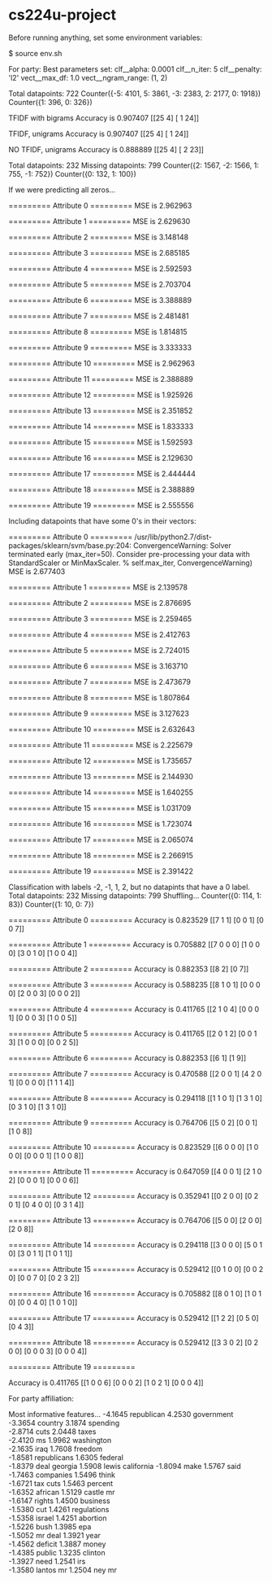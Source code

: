 # cs224u-project

Before running anything, set some environment variables:

$ source env.sh


For party:
Best parameters set:
	clf__alpha: 0.0001
	clf__n_iter: 5
	clf__penalty: 'l2'
	vect__max_df: 1.0
	vect__ngram_range: (1, 2)


Total datapoints: 722
Counter({-5: 4101, 5: 3861, -3: 2383, 2: 2177, 0: 1918})
Counter({1: 396, 0: 326})

TFIDF with bigrams
Accuracy is 0.907407
[[25  4]
 [ 1 24]]

TFIDF, unigrams
Accuracy is 0.907407
[[25  4]
 [ 1 24]]

NO TFIDF, unigrams
Accuracy is 0.888889
[[25  4]
 [ 2 23]]


Total datapoints: 232
Missing datapoints: 799
Counter({2: 1567, -2: 1566, 1: 755, -1: 752})
Counter({0: 132, 1: 100})


If we were predicting all zeros...

========= Attribute 0 =========
  MSE is 2.962963

========= Attribute 1 =========
  MSE is 2.629630

========= Attribute 2 =========
  MSE is 3.148148

========= Attribute 3 =========
  MSE is 2.685185

========= Attribute 4 =========
  MSE is 2.592593

========= Attribute 5 =========
  MSE is 2.703704

========= Attribute 6 =========
  MSE is 3.388889

========= Attribute 7 =========
  MSE is 2.481481

========= Attribute 8 =========
  MSE is 1.814815

========= Attribute 9 =========
  MSE is 3.333333

========= Attribute 10 =========
  MSE is 2.962963

========= Attribute 11 =========
  MSE is 2.388889

========= Attribute 12 =========
  MSE is 1.925926

========= Attribute 13 =========
  MSE is 2.351852

========= Attribute 14 =========
  MSE is 1.833333

========= Attribute 15 =========
  MSE is 1.592593

========= Attribute 16 =========
  MSE is 2.129630

========= Attribute 17 =========
  MSE is 2.444444

========= Attribute 18 =========
  MSE is 2.388889

========= Attribute 19 =========
  MSE is 2.555556



Including datapoints that have some 0's in their vectors:

========= Attribute 0 =========
/usr/lib/python2.7/dist-packages/sklearn/svm/base.py:204: ConvergenceWarning: Solver terminated early (max_iter=50).  Consider pre-processing your data with StandardScaler or MinMaxScaler.
  % self.max_iter, ConvergenceWarning)
  MSE is 2.677403

========= Attribute 1 =========
  MSE is 2.139578

========= Attribute 2 =========
  MSE is 2.876695

========= Attribute 3 =========
  MSE is 2.259465

========= Attribute 4 =========
  MSE is 2.412763

========= Attribute 5 =========
  MSE is 2.724015

========= Attribute 6 =========
  MSE is 3.163710

========= Attribute 7 =========
  MSE is 2.473679

========= Attribute 8 =========
  MSE is 1.807864

========= Attribute 9 =========
  MSE is 3.127623

========= Attribute 10 =========
  MSE is 2.632643

========= Attribute 11 =========
  MSE is 2.225679

========= Attribute 12 =========
  MSE is 1.735657

========= Attribute 13 =========
  MSE is 2.144930

========= Attribute 14 =========
  MSE is 1.640255

========= Attribute 15 =========
  MSE is 1.031709

========= Attribute 16 =========
  MSE is 1.723074

========= Attribute 17 =========
  MSE is 2.065074

========= Attribute 18 =========
  MSE is 2.266915

========= Attribute 19 =========
  MSE is 2.391422





Classification with labels -2, -1, 1, 2, but no datapints that have a 0 label.
Total datapoints: 232
Missing datapoints: 799
Shuffling...
Counter({0: 114, 1: 83})
Counter({1: 10, 0: 7})

========= Attribute 0 =========
Accuracy is 0.823529
[[7 1 1]
 [0 0 1]
 [0 0 7]]

========= Attribute 1 =========
Accuracy is 0.705882
[[7 0 0 0]
 [1 0 0 0]
 [3 0 1 0]
 [1 0 0 4]]

========= Attribute 2 =========
Accuracy is 0.882353
[[8 2]
 [0 7]]

========= Attribute 3 =========
Accuracy is 0.588235
[[8 1 0 1]
 [0 0 0 0]
 [2 0 0 3]
 [0 0 0 2]]

========= Attribute 4 =========
Accuracy is 0.411765
[[2 1 0 4]
 [0 0 0 1]
 [0 0 0 3]
 [1 0 0 5]]

========= Attribute 5 =========
Accuracy is 0.411765
[[2 0 1 2]
 [0 0 1 3]
 [1 0 0 0]
 [0 0 2 5]]

========= Attribute 6 =========
Accuracy is 0.882353
[[6 1]
 [1 9]]

========= Attribute 7 =========
Accuracy is 0.470588
[[2 0 0 1]
 [4 2 0 1]
 [0 0 0 0]
 [1 1 1 4]]

========= Attribute 8 =========
Accuracy is 0.294118
[[1 1 0 1]
 [1 3 1 0]
 [0 3 1 0]
 [1 3 1 0]]

========= Attribute 9 =========
Accuracy is 0.764706
[[5 0 2]
 [0 0 1]
 [1 0 8]]

========= Attribute 10 =========
Accuracy is 0.823529
[[6 0 0 0]
 [1 0 0 0]
 [0 0 0 1]
 [1 0 0 8]]

========= Attribute 11 =========
Accuracy is 0.647059
[[4 0 0 1]
 [2 1 0 2]
 [0 0 0 1]
 [0 0 0 6]]

========= Attribute 12 =========
Accuracy is 0.352941
[[0 2 0 0]
 [0 2 0 1]
 [0 4 0 0]
 [0 3 1 4]]

========= Attribute 13 =========
Accuracy is 0.764706
[[5 0 0]
 [2 0 0]
 [2 0 8]]

========= Attribute 14 =========
Accuracy is 0.294118
[[3 0 0 0]
 [5 0 1 0]
 [3 0 1 1]
 [1 0 1 1]]

========= Attribute 15 =========
Accuracy is 0.529412
[[0 1 0 0]
 [0 0 2 0]
 [0 0 7 0]
 [0 2 3 2]]

========= Attribute 16 =========
Accuracy is 0.705882
[[8 0 1 0]
 [1 0 1 0]
 [0 0 4 0]
 [1 0 1 0]]

========= Attribute 17 =========
Accuracy is 0.529412
[[1 2 2]
 [0 5 0]
 [0 4 3]]

========= Attribute 18 =========
Accuracy is 0.529412
[[3 3 0 2]
 [0 2 0 0]
 [0 0 0 3]
 [0 0 0 4]]

========= Attribute 19 =========

Accuracy is 0.411765
[[1 0 0 6]
 [0 0 0 2]
 [1 0 2 1]
 [0 0 0 4]]


For party affiliation:

Most informative features...
        -4.1645 republican              4.2530  government     
        -3.3654 country                 3.1874  spending       
        -2.8714 cuts                    2.0448  taxes          
        -2.4120 ms                      1.9962  washington     
        -2.1635 iraq                    1.7608  freedom        
        -1.8581 republicans             1.6305  federal        
        -1.8379 deal georgia            1.5908  lewis california
        -1.8094 make                    1.5767  said           
        -1.7463 companies               1.5496  think          
        -1.6721 tax cuts                1.5463  percent        
        -1.6352 african                 1.5129  castle mr      
        -1.6147 rights                  1.4500  business       
        -1.5380 cut                     1.4261  regulations    
        -1.5358 israel                  1.4251  abortion       
        -1.5226 bush                    1.3985  epa            
        -1.5052 mr deal                 1.3921  year           
        -1.4562 deficit                 1.3887  money          
        -1.4385 public                  1.3235  clinton        
        -1.3927 need                    1.2541  irs            
        -1.3580 lantos mr               1.2504  ney mr 

